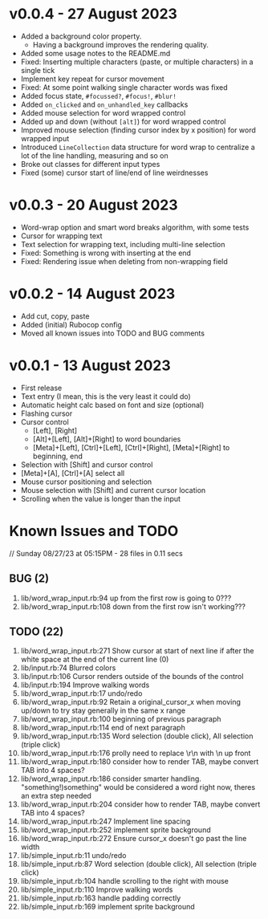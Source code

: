 # v0.0.4 - 27 August 2023

* Added a background color property.
  * Having a background improves the rendering quality.
* Added some usage notes to the README.md
* Fixed: Inserting multiple characters (paste, or multiple characters) in a single tick
* Implement key repeat for cursor movement
* Fixed: At some point walking single character words was fixed
* Added focus state, `#focussed?`, `#focus!`, `#blur!`
* Added `on_clicked` and `on_unhandled_key` callbacks
* Added mouse selection for word wrapped control
* Added up and down (without `[alt]`) for word wrapped control
* Improved mouse selection (finding cursor index by x position) for word wrapped input
* Introduced `LineCollection` data structure for word wrap to centralize a lot of the line handling, measuring and so on
* Broke out classes for different input types
* Fixed (some) cursor start of line/end of line weirdnesses

# v0.0.3 - 20 August 2023

* Word-wrap option and smart word breaks algorithm, with some tests
* Cursor for wrapping text
* Text selection for wrapping text, including multi-line selection
* Fixed: Something is wrong with inserting at the end
* Fixed: Rendering issue when deleting from non-wrapping field

# v0.0.2 - 14 August 2023

* Add cut, copy, paste
* Added (initial) Rubocop config
* Moved all known issues into TODO and BUG comments

# v0.0.1 - 13 August 2023

* First release
* Text entry (I mean, this is the very least it could do)
* Automatic height calc based on font and size (optional)
* Flashing cursor
* Cursor control
  * [Left], [Right]
  * [Alt]+[Left], [Alt]+[Right] to word boundaries
  * [Meta]+[Left], [Ctrl]+[Left], [Ctrl]+[Right], [Meta]+[Right] to beginning, end
* Selection with [Shift] and cursor control
* [Meta]+[A], [Ctrl]+[A] select all
* Mouse cursor positioning and selection
* Mouse selection with [Shift] and current cursor location
* Scrolling when the value is longer than the input

# Known Issues and TODO

// Sunday 08/27/23 at 05:15PM - 28 files in 0.11 secs

## BUG (2)
1. lib/word_wrap_input.rb:94    up from the first row is going to 0???
2. lib/word_wrap_input.rb:108   down from the first row isn't working???

## TODO (22)
1. lib/word_wrap_input.rb:271   Show cursor at start of next line if after the white space at the end of the current line (0)
2. lib/input.rb:74              Blurred colors
3. lib/input.rb:106             Cursor renders outside of the bounds of the control
4. lib/input.rb:194             Improve walking words
5. lib/word_wrap_input.rb:17    undo/redo
6. lib/word_wrap_input.rb:92    Retain a original_cursor_x when moving up/down to try stay generally in the same x range
7. lib/word_wrap_input.rb:100   beginning of previous paragraph
8. lib/word_wrap_input.rb:114   end of next paragraph
9. lib/word_wrap_input.rb:135   Word selection (double click), All selection (triple click)
10. lib/word_wrap_input.rb:176  prolly need to replace \r\n with \n up front
11. lib/word_wrap_input.rb:180  consider how to render TAB, maybe convert TAB into 4 spaces?
12. lib/word_wrap_input.rb:186  consider smarter handling. "something!)something" would be considered a word right now, theres an extra step needed
13. lib/word_wrap_input.rb:204  consider how to render TAB, maybe convert TAB into 4 spaces?
14. lib/word_wrap_input.rb:247  Implement line spacing
15. lib/word_wrap_input.rb:252  implement sprite background
16. lib/word_wrap_input.rb:272  Ensure cursor_x doesn't go past the line width
17. lib/simple_input.rb:11      undo/redo
18. lib/simple_input.rb:87      Word selection (double click), All selection (triple click)
19. lib/simple_input.rb:104     handle scrolling to the right with mouse
20. lib/simple_input.rb:110     Improve walking words
21. lib/simple_input.rb:163     handle padding correctly
22. lib/simple_input.rb:169     implement sprite background
